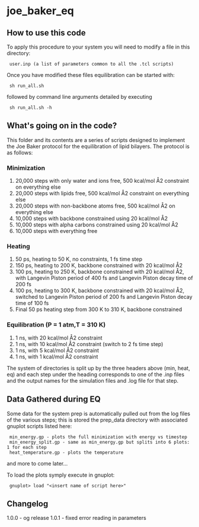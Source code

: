 <!--
@Author: nfrazee and kbillings
@Date:   2019-04-11T16:05:31-04:00
@Last modified by:   nfrazee and kbillings
@Last modified time: 2019-04-11T16:05:52-04:00
-->
# joe_baker_eq

## How to use this code

To apply this procedure to your system you will need to modify a file in this directory:

     user.inp (a list of parameters common to all the .tcl scripts)

Once you have modified these files equilibration can be started with:

     sh run_all.sh

followed by command line arguments detailed by executing

     sh run_all.sh -h


## What's going on in the code?

This folder and its contents are a series of scripts designed to implement the
Joe Baker protocol for the equilibration of lipid bilayers. The protocol is as
follows:


### Minimization
1. 20,000 steps with only water and ions free, 500 kcal/mol Å2 constraint on everything else
2. 20,000 steps with lipids free, 500 kcal/mol Å2 constraint on everything else
3. 20,000 steps with non-backbone atoms free, 500 kcal/mol Å2 on everything else
4. 10,000 steps with backbone constrained using 20 kcal/mol Å2
5. 10,000 steps with alpha carbons constrained using 20 kcal/mol Å2
6. 10,000 steps with everything free

### Heating
1. 50 ps, heating to 50 K, no constraints, 1 fs time step
2. 150 ps, heating to 200 K, backbone constrained with 20 kcal/mol Å2
3. 100 ps, heating to 250 K, backbone constrained with 20 kcal/mol Å2, with Langevin Piston period of 400 fs and Langevin Piston decay time of 200 fs
4. 100 ps, heating to 300 K, backbone constrained with 20 kcal/mol Å2, switched to Langevin Piston period of 200 fs and Langevin Piston decay time of 100 fs
5. Final 50 ps heating step from 300 K to 310 K, backbone constrained

### Equilibration (P = 1 atm,T = 310 K)
1. 1 ns, with 20 kcal/mol Å2 constraint
2. 1 ns, with 10 kcal/mol Å2 constraint (switch to 2 fs time step)
3. 1 ns, with 5 kcal/mol Å2 constraint
4. 1 ns, with 1 kcal/mol Å2 constraint



The system of directories is split up by the three headers above (min, heat, eq) and each step under the heading corresponds to one of the .inp files and the output names for the simulation files and .log file for that step.


## Data Gathered during EQ
Some data for the system prep is automatically pulled out from the log files of the various steps; this is stored the prep_data directory with associated gnuplot scripts listed here:

     min_energy.gp - plots the full minimization with energy vs timestep
     min_energy_split.gp - same as min_energy.gp but splits into 6 plots: 1 for each step
     heat_temperature.gp - plots the temperature
and more to come later...

To load the plots symply execute in gnuplot:

     gnuplot> load "<insert name of script here>"


## Changelog

1.0.0 - og release
1.0.1 - fixed error reading in parameters
